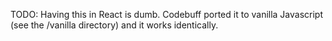 TODO: Having this in React is dumb.
Codebuff ported it to vanilla Javascript (see the /vanilla directory) and it works identically.